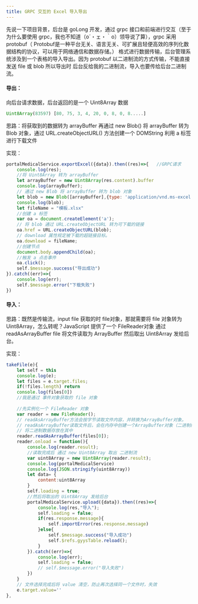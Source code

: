 ```yaml
---
title: GRPC 交互的 Excel 导入导出
---
```


先说一下项目背景，后台是 goLong 开发，通过 grpc 接口和前端进行交互（至于为什么要使用 grpc，我也不知道（o´・ェ・｀o）领导说了算），grpc 采用 protobuf（ Protobuf是一种平台无关、语言无关、可扩展且轻便高效的序列化数据结构的协议，可以用于网络通信和数据存储。） 格式进行数据传输，后台管理系统涉及到一个表格的导入导出。因为 protobuf 以二进制流的方式传输，不能直接发送 file 或 blob 所以导出时 后台反给我的二进制流，导入也要传给后台二进制流。


#### 导出：
向后台请求数据，后台返回的是一个 Uint8Array 数据
```javascript
Uint8Array(83597) [80, 75, 3, 4, 20, 0, 8, 0, 8.....]
```
思路：将获取到的数据转为 arrayBuffer 再通过 new Blob() 将 arrayBuffer 转为 Blob 对象，通过 URL.createObjectURL() 方法创建一个 DOMString 利用 a 标签进行下载文件


实现：
```javascript
portalMedicalService.exportExcel({data}).then((res)=>{   //GRPC请求
    console.log(res);
    //将 Uint8Array 转为 arrayBuffer
    let arrayBuffer = new Uint8Array(res.content).buffer
    console.log(arrayBuffer);
    // 通过 new Blob 将 arrayBuffer 转为 blob 对象
    let blob = new Blob([arrayBuffer],{type: 'application/vnd.ms-excel'});
    console.log(blob);
    let fileName = "模板.xlsx"
    //创建 a 标签
    var oa = document.createElement('a');
    // 将 blob 通过 URL.createObjectURL 转为可下载的链接
    oa.href = URL.createObjectURL(blob);
    // download 属性规定被下载的超链接目标。
    oa.download = fileName;
    //创建节点
    document.body.appendChild(oa);
    //触发 a 点击事件
    oa.click();
    self.$message.success("导出成功")
}).catch((err)=>{
    console.log(err);
    self.$message.error("下载失败")
})
```


#### 导入：
思路：既然是传输流，input file 获取的时 file对象，那就需要将 file 对象转为 Uint8Array，怎么转呢？JavaScript 提供了一个 FileReader对象 通过 readAsArrayBuffer file 将文件读取为 ArrayBuffer 然后取出 Uint8Array 发给后台。

实现：

```javascript
takeFile(e){
    let self = this
    console.log(e);
    let files = e.target.files;
    if(!files.length) return
    console.log(files[0])   
    //我是通过 事件对象获取的 file 对象
    
    //先实例化一个 FileReader 对象
    var reader = new FileReader();
    // readAsArrayBuffer方法会按字节读取文件内容，并转换为ArrayBuffer对象。
    // readAsArrayBuffer读取文件后，会在内存中创建一个ArrayBuffer对象（二进制缓冲区），
    // 将二进制数据存放在其中
    reader.readAsArrayBuffer(files[0]);
    reader.onload = function(){
        console.log(reader.result);
        //读取完成后 通过 new Uint8Array 取出 二进制流
        var uint8Array = new Uint8Array(reader.result);
        console.log(portalMedicalService)
        console.log(JSON.stringify(uint8Array))
        let data= {
            content:uint8Array
        }
        self.loading = true;
        //然后将取出的 Uint8Array 发给后台
        portalMedicalService.upload({data}).then((res)=>{
            console.log(res,"导入");
            self.loading = false;
            if(res.response.message){
                self.importError(res.response.message)
            }else{
                self.$message.success("导入成功")
                self.$refs.gyysTable.reload();
            }
        }).catch((err)=>{
            console.log(err);
            self.loading = false;
            // self.$message.error("导入失败")
        })
    }
    // 文件选择完成后将 value 清空，防止再次选择同一个文件时，失效
    e.target.value=''
},
```
